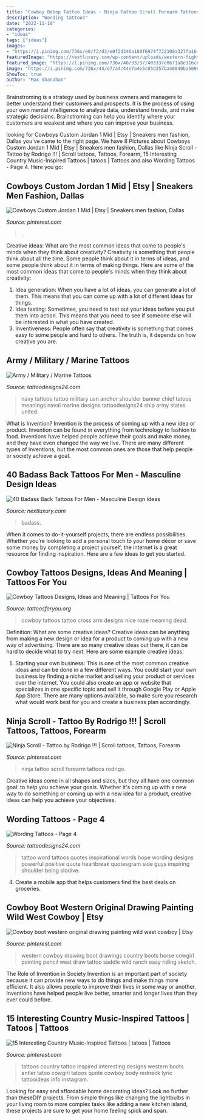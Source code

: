 ```yaml
---
title: "Cowboy Bebop Tattoo Ideas - Ninja Tattoo Scroll Forearm Tattoos Rodrigo"
description: "Wording tattoos"
date: "2022-11-10"
categories:
- "ideas"
tags: ["ideas"]
images:
- "https://i.pinimg.com/736x/e0/f2/d3/e0f2d346a189f6974f722108a327fa16.jpg"
featuredImage: "https://nextluxury.com/wp-content/uploads/western-fighter-mens-badass-cowboy-back-tattoo-designs.jpg"
featured_image: "https://i.pinimg.com/736x/40/33/37/403337e0671a8e316c6dcf899dd6cd73--scroll-tattoos-tattoo-forearm.jpg"
image: "https://i.pinimg.com/736x/44/e7/a4/44e7a4e5c05d357ba48840ba500e81be--cowboy-boot-tattoo-short-cowboy-boots.jpg"
ShowToc: true
author: "Max Shanahan"
---
```



Brainstroming is a strategy used by business owners and managers to better understand their customers and prospects. It is the process of using your own mental intelligence to analyze data, understand trends, and make strategic decisions. Brainstroming can help you identify where your customers are weakest and where you can improve your business.

	

		
looking for Cowboys Custom Jordan 1 Mid | Etsy | Sneakers men fashion, Dallas you've came to the right page. We have 8 Pictures about Cowboys Custom Jordan 1 Mid | Etsy | Sneakers men fashion, Dallas like Ninja Scroll - Tattoo by Rodrigo !!! | Scroll tattoos, Tattoos, Forearm, 15 Interesting Country Music-Inspired Tattoos | tatoos | Tattoos and also Wording Tattoos - Page 4. Here you go:
		
    
## Cowboys Custom Jordan 1 Mid | Etsy | Sneakers Men Fashion, Dallas

<img loading=lazy src="https://i.pinimg.com/736x/e0/f2/d3/e0f2d346a189f6974f722108a327fa16.jpg" onerror="this.onerror=null;this.src='https://tse3.mm.bing.net/th?id=OIP.dCeHDM9KAyFnQbdxYpIkVAHaHY&amp;pid=15.1';" alt="Cowboys Custom Jordan 1 Mid | Etsy | Sneakers men fashion, Dallas">

_Source: pinterest.com_

>. 

	

Creative ideas: What are the most common ideas that come to people's minds when they think about creativity?
Creativity is something that people think about all the time. Some people think about it in terms of ideas, and some people think about it in terms of making things. Here are some of the most common ideas that come to people's minds when they think about creativity: 
1. Idea generation: When you have a lot of ideas, you can generate a lot of them. This means that you can come up with a lot of different ideas for things. 
2. Idea testing: Sometimes, you need to test out your ideas before you put them into action. This means that you need to see if someone else will be interested in what you have created. 
3. Inventiveness: People often say that creativity is something that comes easy to some people and hard to others. The truth is, it depends on how creative you are.

    
## Army / Military / Marine Tattoos

<img loading=lazy src="http://www.tattoodesigns24.com/wp-content/uploads/2015/01/USN-Banner-And-Navy-Tattoo-On-Shoulder.jpg" onerror="this.onerror=null;this.src='https://tse2.mm.bing.net/th?id=OIP.798WUkyEWEL61PI1uaXq8gHaJ4&amp;pid=15.1';" alt="Army / Military / Marine Tattoos">

_Source: tattoodesigns24.com_

>navy tattoos tattoo military usn anchor shoulder banner chief tatoos meanings naval marine designs tattoodesigns24 ship army states united. 

	

What is Invention?
Invention is the process of coming up with a new idea or product. Invention can be found in everything from technology to fashion to food. Inventions have helped people achieve their goals and make money, and they have even changed the way we live. There are many different types of inventions, but the most common ones are those that help people or society achieve a goal.

    
## 40 Badass Back Tattoos For Men - Masculine Design Ideas

<img loading=lazy src="https://nextluxury.com/wp-content/uploads/western-fighter-mens-badass-cowboy-back-tattoo-designs.jpg" onerror="this.onerror=null;this.src='https://tse3.mm.bing.net/th?id=OIP.5ysV47LnaJfj1qtZxV8z8gHaHa&amp;pid=15.1';" alt="40 Badass Back Tattoos For Men - Masculine Design Ideas">

_Source: nextluxury.com_

>badass. 

	

When it comes to do-it-yourself projects, there are endless possibilities. Whether you’re looking to add a personal touch to your home décor or save some money by completing a project yourself, the internet is a great resource for finding inspiration. Here are a few ideas to get you started.

    
## Cowboy Tattoos Designs, Ideas And Meaning | Tattoos For You

<img loading=lazy src="https://www.tattoosforyou.org/wp-content/uploads/2016/03/Cowboy-Tattoos.jpg" onerror="this.onerror=null;this.src='https://tse1.mm.bing.net/th?id=OIP.X7_ShJ8UVTvXIb4IG_WWNAHaKZ&amp;pid=15.1';" alt="Cowboy Tattoos Designs, Ideas and Meaning | Tattoos For You">

_Source: tattoosforyou.org_

>cowboy tattoos tattoo cross arm designs nice rope meaning dead. 

	

Definition: What are some creative ideas?
Creative ideas can be anything from making a new design or idea for a product to coming up with a new way of advertising. There are so many creative ideas out there, it can be hard to decide what to try next. Here are some example creative ideas:
1. Starting your own business: This is one of the most common creative ideas and can be done in a few different ways. You could start your own business by finding a niche market and selling your product or services over the internet. You could also create an app or website that specializes in one specific topic and sell it through Google Play or Apple App Store. There are many options available, so make sure you research what would work best for you and create a business plan accordingly.


    
## Ninja Scroll - Tattoo By Rodrigo !!! | Scroll Tattoos, Tattoos, Forearm

<img loading=lazy src="https://i.pinimg.com/736x/40/33/37/403337e0671a8e316c6dcf899dd6cd73--scroll-tattoos-tattoo-forearm.jpg" onerror="this.onerror=null;this.src='https://tse3.mm.bing.net/th?id=OIP.NjWV_r1iaExP7kJr8vlyLQHaLF&amp;pid=15.1';" alt="Ninja Scroll - Tattoo by Rodrigo !!! | Scroll tattoos, Tattoos, Forearm">

_Source: pinterest.com_

>ninja tattoo scroll forearm tattoos rodrigo. 

	

Creative ideas come in all shapes and sizes, but they all have one common goal: to help you achieve your goals. Whether it's coming up with a new way to do something or coming up with a new idea for a product, creative ideas can help you achieve your objectives.

    
## Wording Tattoos - Page 4

<img loading=lazy src="http://www.tattoodesigns24.com/wp-content/uploads/2016/01/Word-Tattoo-TD24132.jpg" onerror="this.onerror=null;this.src='https://tse4.mm.bing.net/th?id=OIP.Ka6JHoVIVe5l-C9IGBlksQHaFo&amp;pid=15.1';" alt="Wording Tattoos - Page 4">

_Source: tattoodesigns24.com_

>tattoo word tattoos quotes inspirational words hope wording designs powerful positive quote heartbreak quotesgram side guys inspiring shoulder being slodive. 

	

4. Create a mobile app that helps customers find the best deals on groceries. 

    
## Cowboy Boot Western Original Drawing Painting Wild West Cowboy | Etsy

<img loading=lazy src="https://i.pinimg.com/736x/44/e7/a4/44e7a4e5c05d357ba48840ba500e81be--cowboy-boot-tattoo-short-cowboy-boots.jpg" onerror="this.onerror=null;this.src='https://tse2.mm.bing.net/th?id=OIP.rJ7fdqbSgWV-M0LSKyma3wHaJc&amp;pid=15.1';" alt="Cowboy boot western original drawing painting wild west cowboy | Etsy">

_Source: pinterest.com_

>western cowboy drawing boot drawings country boots horse cowgirl painting pencil west draw tattoo saddle wild ranch easy riding sketch. 

	

The Role of Invention in Society
Invention is an important part of society because it can provide new ways to do things and make things more efficient. It also allows people to improve their lives in some way or another. Inventions have helped people live better, smarter and longer lives than they ever could before.

    
## 15 Interesting Country Music-Inspired Tattoos | Tatoos | Tattoos

<img loading=lazy src="https://i.pinimg.com/736x/a0/f8/9e/a0f89e726cddb5d1c7eb5caadac6b0ee--country-tattoo-country-music-tattoos.jpg?b=t" onerror="this.onerror=null;this.src='https://tse2.mm.bing.net/th?id=OIP.RiNJN-ytf4f-qxOec_b4xAHaHa&amp;pid=15.1';" alt="15 Interesting Country Music-Inspired Tattoos | tatoos | Tattoos">

_Source: pinterest.com_

>tattoos country tattoo inspired interesting designs western boots antler tatoo cowgirl tatoos quote cowboy body redneck lyric tattooideas info instagram. 

	

Looking for easy and affordable home decorating ideas? Look no further than theseDIY projects. From simple things like changing the lightbulbs in your living room to more complex tasks like adding a new kitchen island, these projects are sure to get your home feeling spick and span.

